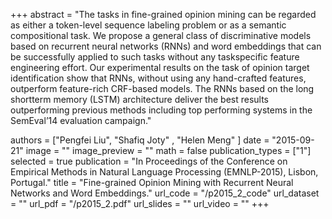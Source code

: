 +++
abstract = "The tasks in fine-grained opinion mining can be regarded as either a token-level sequence labeling problem or as a semantic compositional task. We propose a general class of discriminative models based on recurrent neural networks (RNNs) and word embeddings that can be successfully applied to such tasks without any taskspecific feature engineering effort. Our experimental results on the task of opinion target identification show that RNNs, without using any hand-crafted features,  outperform feature-rich CRF-based models. The RNNs based on the long shortterm memory (LSTM) architecture deliver the best results outperforming previous methods including top performing systems in the SemEval’14 evaluation campaign."

authors = ["Pengfei Liu", "Shafiq Joty" , "Helen Meng" ]
date = "2015-09-21"
image = ""
image_preview = ""
math = false
publication_types = ["1"]
selected = true
publication = "In Proceedings of the Conference on Empirical Methods in Natural Language Processing (EMNLP-2015), Lisbon, Portugal."
title = "Fine-grained Opinion Mining with Recurrent Neural Networks and Word Embeddings."
url_code = "/p2015_2_code"
url_dataset = ""
url_pdf = "/p2015_2.pdf"
url_slides = ""
url_video = ""
+++


